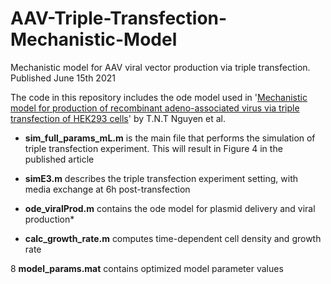 # AAV-Triple-Transfection-Mechanistic-Model
Mechanistic model for AAV viral vector production via triple transfection. Published June 15th 2021

The code in this repository includes the ode model used in '[Mechanistic model for production of recombinant adeno-associated virus via triple transfection of HEK293 cells](https://www.cell.com/molecular-therapy-family/methods/fulltext/S2329-0501(21)00072-3)' by T.N.T Nguyen et al.

* **sim_full_params_mL.m** is the main file that performs the simulation of triple transfection experiment. This will result in Figure 4 in the published article

* **simE3.m** describes the triple transfection experiment setting, with media exchange at 6h post-transfection

* **ode_viralProd.m** contains the ode model for plasmid delivery and viral production* 

* **calc_growth_rate.m** computes time-dependent cell density and growth rate

8 **model_params.mat**  contains optimized model parameter values



